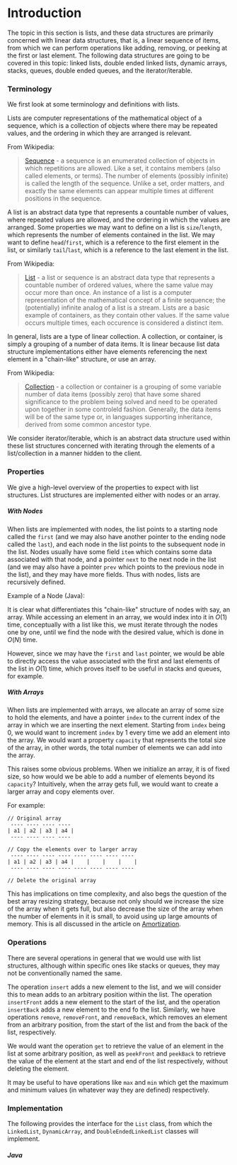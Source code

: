 # Introduction

The topic in this section is lists, and these data structures are primarily concerned with linear 
data structures, that is, a linear sequence of items, from which we can perform operations like 
adding, removing, or peeking at the first or last element. The following data structures are going 
to be covered in this topic: linked lists, double ended linked lists, dynamic arrays, stacks, 
queues, double ended queues, and the iterator/iterable.

### Terminology

We first look at some terminology and definitions with lists.

Lists are computer representations of the mathematical object of a sequence, which is a collection 
of objects where there may be repeated values, and the ordering in which they are arranged is 
relevant.

From Wikipedia:

> [Sequence](https://en.wikipedia.org/wiki/Sequence) - a sequence is an enumerated collection of 
objects in which repetitions are allowed. Like a set, it contains members (also called elements, or 
terms). The number of elements (possibly infinite) is called the length of the sequence. Unlike a 
set, order matters, and exactly the same elements can appear multiple times at different positions 
in the sequence.

A list is an abstract data type that represents a countable number of values, where repeated values 
are allowed, and the ordering in which the values are arranged. Some properties we may want to 
define on a list is `size`/`length`, which represents the number of elements contained in the list. 
We may want to define `head`/`first`, which is a reference to the first element in the list, or
similarly `tail`/`last`, which is a reference to the last element in the list.

From Wikipedia:

> [List](https://en.wikipedia.org/wiki/List_%28abstract_data_type%29) - a list or sequence is an 
abstract data type that represents a countable number of ordered values, where the same value may 
occur more than once. An instance of a list is a computer representation of the mathematical concept 
of a finite sequence; the (potentially) infinite analog of a list is a stream. Lists are a basic 
example of containers, as they contain other values. If the same value occurs multiple times, each 
occurence is considered a distinct item.

In general, lists are a type of linear collection. A collection, or container, is simply a grouping 
of a number of data items. It is linear because list data structure implementations either have 
elements referencing the next element in a "chain-like" structure, or use an array.

From Wikipedia:

> [Collection](https://en.wikipedia.org/wiki/Collection_%28abstract_data_type%29) - a collection or 
container is a grouping of some variable number of data items (possibly zero) that have some shared 
significance to the problem being solved and need to be operated upon together in some controleld 
fashion. Generally, the data items will be of the same type or, in languages supporting inheritance,
derived from some common ancestor type.

We consider iterator/iterable, which is an abstract data structure used within these list structures 
concerned with iterating through the elements of a list/collection in a manner hidden to the client.

### Properties

We give a high-level overview of the properties to expect with list structures. List structures are 
implemented either with nodes or an array. 

##### With Nodes

When lists are implemented with nodes, the list points to a starting node called the `first` (and we 
may also have another pointer to the ending node called the `last`), and each node in the list 
points to the subsequent node in the list. Nodes usually have some field `item` which contains some 
data associated with that node, and a pointer `next` to the next node in the list (and we may also 
have a pointer `prev` which points to the previous node in the list), and they may have more fields. 
Thus with nodes, lists are recursively defined. 

Example of a Node (Java):

<script src="https://gist.github.com/eliucs/72c3bf2e27a4177aa575125dc0ddc979.js"></script>

It is clear what differentiates this "chain-like" structure of nodes with say, an array. While 
accessing an element in an array, we would index into it in $O(1)$ time, conceptually with a list 
like this, we must iterate through the nodes one by one, until we find the node with the desired 
value, which is done in $O(N)$ time.

However, since we may have the `first` and `last` pointer, we would be able to directly access the 
value associated with the first and last elements of the list in $O(1)$ time, which proves itself to 
be useful in stacks and queues, for example.

##### With Arrays

When lists are implemented with arrays, we allocate an array of some size to hold the elements, and 
have a pointer `index` to the current index of the array in which we are inserting the next element. 
Starting from `index` being 0, we would want to increment `index` by 1 every time we add an element 
into the array. We would want a property `capacity` that represents the total size of the array, in 
other words, the total number of elements we can add into the array.

This raises some obvious problems. When we initialize an array, it is of fixed size, so how would we 
be able to add a number of elements beyond its `capacity`? Intuitively, when the array gets full, we 
would want to create a larger array and copy elements over.

For example:

```
// Original array
 ---- ---- ---- ----
| a1 | a2 | a3 | a4 |
 ---- ---- ---- ----

// Copy the elements over to larger array
 ---- ---- ---- ---- ---- ---- ---- ----
| a1 | a2 | a3 | a4 |    |    |    |    |
 ---- ---- ---- ---- ---- ---- ---- ----

// Delete the original array
```

This has implications on time complexity, and also begs the question of the best array resizing 
strategy, because not only should we increase the size of the array when it gets full, but also 
decrease the size of the array when the number of elements in it is small, to avoid using up large 
amounts of memory. This is all discussed in the article on 
[Amortization](/categories/data-structures/lists/amortization).

### Operations

There are several operations in general that we would use with list structures, although within 
specific ones like stacks or queues, they may not be conventionally named the same.

The operation `insert` adds a new element to the list, and we will consider this to mean adds to an 
arbitrary position within the list. The operation `insertFront` adds a new element to the start of 
the list, and the operation `insertBack` adds a new element to the end fo the list. Similarly, we 
have operations `remove`, `removeFront`, and `removeBack`, which removes an element from an 
arbitrary position, from the start of the list and from the back of the list, respectively.

We would want the operation `get` to retrieve the value of an element in the list at some arbitrary 
position, as well as `peekFront` and `peekBack` to retrieve the value of the element at the start 
and end of the list respectively, without deleting the element.

It may be useful to have operations like `max` and `min` which get the maximum and minimum values 
(in whatever way they are defined) respectively.

### Implementation

The following provides the interface for the `List` class, from which the `LinkedList`, 
`DynamicArray`, and `DoubleEndedLinkedList` classes will implement.

##### Java

<script src="https://gist.github.com/eliucs/4f4d8baf9874843b7e6eccb4ea6f675d.js"></script>
